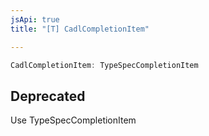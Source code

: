 ```yaml
---
jsApi: true
title: "[T] CadlCompletionItem"

---
```

```ts
CadlCompletionItem: TypeSpecCompletionItem
```

## Deprecated

Use TypeSpecCompletionItem
